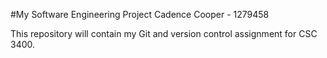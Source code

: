 #My Software Engineering Project
Cadence Cooper - 1279458

This repository will contain my Git and version control assignment for CSC 3400.
